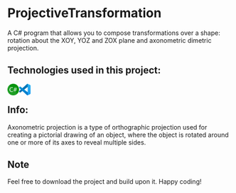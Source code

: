 # ProjectiveTransformation
A C# program that allows you to compose transformations over a shape: rotation about the XOY, YOZ and ZOX plane and axonometric dimetric projection.

## Technologies used in this project:
<img align="left" alt="C#.js" width="26px" src="https://raw.githubusercontent.com/github/explore/80688e429a7d4ef2fca1e82350fe8e3517d3494d/topics/csharp/csharp.png" />
<img align="left" alt="Visual studio" width="26px" src="https://raw.githubusercontent.com/github/explore/80688e429a7d4ef2fca1e82350fe8e3517d3494d/topics/visual-studio-code/visual-studio-code.png" />

<br />

## Info:
Axonometric projection is a type of orthographic projection used for creating a pictorial drawing of an object, where the object is rotated around one or more of its axes to reveal multiple sides.

## Note
Feel free to download the project and build upon it. Happy coding!
